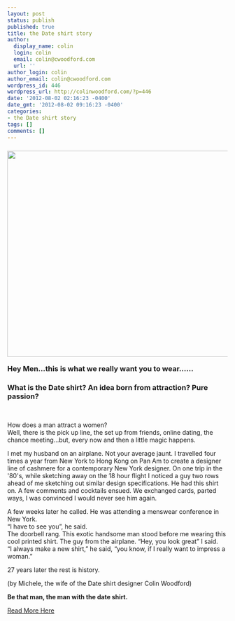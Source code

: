 ```yaml
---
layout: post
status: publish
published: true
title: the Date shirt story
author:
  display_name: colin
  login: colin
  email: colin@cwoodford.com
  url: ''
author_login: colin
author_email: colin@cwoodford.com
wordpress_id: 446
wordpress_url: http://colinwoodford.com/?p=446
date: '2012-08-02 02:16:23 -0400'
date_gmt: '2012-08-02 09:16:23 -0400'
categories:
- the Date shirt story
tags: []
comments: []
---
```

<div class = "posts-box">
<h3><a href="http://colinwoodforddesign.com/wp-content/uploads/2011/08/dateshirt.jpg"><img class="size-large wp-image-14 aligncenter" title="dateshirt" src="http://colinwoodforddesign.com/wp-content/uploads/2011/08/dateshirt-1024x826.jpg" alt="" width="584" height="471" /></a>
<p><strong>Hey Men...this is what we really want you to wear......</strong></h3></p>
<h3>What is the Date shirt? An idea born from attraction? Pure passion?</h3><br />
<p>How does a man attract a women?<br />
 Well, there is the pick up line, the set up from friends, online dating, the chance meeting...but, every now and then a little magic happens.</p>
<p>I met my husband on an airplane. Not your average jaunt. I travelled four times a year from New York to Hong Kong on Pan Am to create a designer line of cashmere for a contemporary New York designer. On one trip in the '80's, while sketching away on the 18 hour flight I noticed a guy two rows ahead of me sketching out similar design specifications. He had this shirt on. A few comments and cocktails ensued. We exchanged cards, parted ways, I was convinced I would never see him again.</p>
<p>A few weeks later he called. He was attending a menswear conference in New York.<br />
 &ldquo;I have to see you&rdquo;, he said.<br />
 The doorbell rang. This exotic handsome man stood before me wearing this cool printed shirt. The guy from the airplane. &ldquo;Hey, you look great&rdquo; I said.<br />
 &ldquo;I always make a new shirt,&rdquo; he said, &ldquo;you know, if I really want to impress a woman.&rdquo;</p>
<p>27 years later the rest is history.</p>
<p>(by Michele, the wife of the Date shirt designer Colin Woodford)</p>
<p><strong>Be that man, the man with the date shirt.</strong></p>
<p><a href="http://thedateshirt.com/" target="_blank">Read More Here</a></p>
</div>